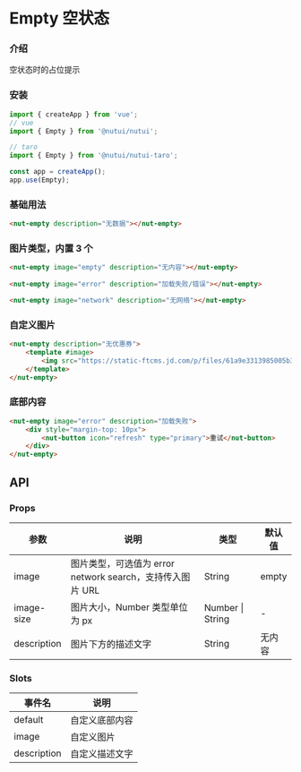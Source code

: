 # Empty 空状态

### 介绍

空状态时的占位提示

### 安装
```javascript
import { createApp } from 'vue';
// vue
import { Empty } from '@nutui/nutui';

// taro
import { Empty } from '@nutui/nutui-taro';

const app = createApp();
app.use(Empty);
```

### 基础用法
```html
<nut-empty description="无数据"></nut-empty>
```

### 图片类型，内置 3 个
```html
<nut-empty image="empty" description="无内容"></nut-empty>
    
<nut-empty image="error" description="加载失败/错误"></nut-empty>

<nut-empty image="network" description="无网络"></nut-empty>
```
### 自定义图片
```html
<nut-empty description="无优惠券">
    <template #image>
        <img src="https://static-ftcms.jd.com/p/files/61a9e3313985005b3958672e.png" />
    </template>
</nut-empty>
```

### 底部内容
```html
<nut-empty image="error" description="加载失败">
    <div style="margin-top: 10px">
        <nut-button icon="refresh" type="primary">重试</nut-button>
    </div>
</nut-empty>
```

## API

### Props

| 参数         | 说明                             | 类型   | 默认值           |
|--------------|----------------------------------|--------|------------------|
| image         | 图片类型，可选值为 error network search，支持传入图片 URL               | String | empty        |
| image-size        | 图片大小，Number 类型单位为 px                         | Number \| String | -       |
| description         | 图片下方的描述文字 | String | 无内容                |

### Slots

| 事件名 | 说明           | 
|--------|----------------|
| default  | 	自定义底部内容 | 
| image  | 自定义图片 | 
| description  | 自定义描述文字 | 
    